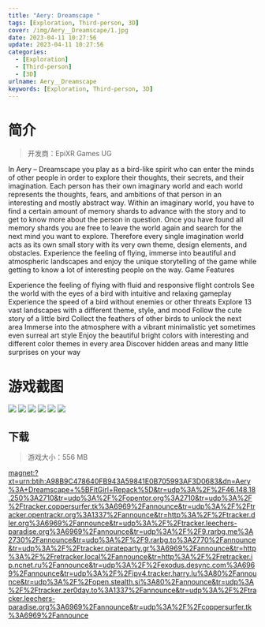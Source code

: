 ```yaml
---
title: "Aery: Dreamscape "
tags: [Exploration, Third-person, 3D]
cover: /img/Aery__Dreamscape/1.jpg
date: 2023-04-11 10:27:56
update: 2023-04-11 10:27:56
categories: 
  - [Exploration]
  - [Third-person]
  - [3D]
urlname: Aery__Dreamscape
keywords: [Exploration, Third-person, 3D]
---
```

# 简介

> 开发商：EpiXR Games UG

In Aery – Dreamscape you play as a bird-like spirit who can enter the minds of other people in order to explore their thoughts, their secrets, and their imagination.
Each person has their own imaginary world and each world represents the thoughts, fears, and ambitions of that person in an interesting and mostly abstract way.
Within an imaginary world, you have to find a certain amount of memory shards to advance with the story and to get to know more about the person in question. Once you have found all memory shards you are free to leave the world again and search for the next mind you want to explore.
Therefore every single imagination world acts as its own small story with its very own theme, design elements, and obstacles.
Experience the feeling of flying, immerse into beautiful and atmospheric landscapes and enjoy the unique storytelling of the game while getting to know a lot of interesting people on the way.
Game Features

Experience the feeling of flying with fluid and responsive flight controls
See the world with the eyes of a bird with intuitive and relaxing gameplay
Experience the speed of a bird without enemies or other threats
Explore 13 vast landscapes with a different theme, style, and mood
Follow the cute story of a little bird
Collect the feathers of other birds to unlock the next area
Immerse into the atmosphere with a vibrant minimalistic yet sometimes even surreal art style
Enjoy the beautiful bright colors with interesting and different color themes in every area
Discover hidden areas and many little surprises on your way

# 游戏截图

![](/img/Aery__Dreamscape/2.jpg)
![](/img/Aery__Dreamscape/3.jpg)
![](/img/Aery__Dreamscape/4.jpg)
![](/img/Aery__Dreamscape/5.jpg)
![](/img/Aery__Dreamscape/6.jpg)
![](/img/Aery__Dreamscape/7.jpg)


## 下载

> 游戏大小：556 MB

[magnet:?xt=urn:btih:A98B9C478640FB943A59841E0B705993AF3D0683&amp;dn=Aery%3A+Dreamscape+%5BFitGirl+Repack%5D&amp;tr=udp%3A%2F%2F46.148.18.250%3A2710&amp;tr=udp%3A%2F%2Fopentor.org%3A2710&amp;tr=udp%3A%2F%2Ftracker.coppersurfer.tk%3A6969%2Fannounce&amp;tr=udp%3A%2F%2Ftracker.opentrackr.org%3A1337%2Fannounce&amp;tr=http%3A%2F%2Ftracker.dler.org%3A6969%2Fannounce&amp;tr=udp%3A%2F%2Ftracker.leechers-paradise.org%3A6969%2Fannounce&amp;tr=udp%3A%2F%2F9.rarbg.me%3A2730%2Fannounce&amp;tr=udp%3A%2F%2F9.rarbg.to%3A2770%2Fannounce&amp;tr=udp%3A%2F%2Ftracker.pirateparty.gr%3A6969%2Fannounce&amp;tr=http%3A%2F%2Fretracker.local%2Fannounce&amp;tr=http%3A%2F%2Fretracker.ip.ncnet.ru%2Fannounce&amp;tr=udp%3A%2F%2Fexodus.desync.com%3A6969%2Fannounce&amp;tr=udp%3A%2F%2Fipv4.tracker.harry.lu%3A80%2Fannounce&amp;tr=udp%3A%2F%2Fopen.stealth.si%3A80%2Fannounce&amp;tr=udp%3A%2F%2Ftracker.zer0day.to%3A1337%2Fannounce&amp;tr=udp%3A%2F%2Ftracker.leechers-paradise.org%3A6969%2Fannounce&amp;tr=udp%3A%2F%2Fcoppersurfer.tk%3A6969%2Fannounce](magnet:?xt=urn:btih:A98B9C478640FB943A59841E0B705993AF3D0683&amp;dn=Aery%3A+Dreamscape+%5BFitGirl+Repack%5D&amp;tr=udp%3A%2F%2F46.148.18.250%3A2710&amp;tr=udp%3A%2F%2Fopentor.org%3A2710&amp;tr=udp%3A%2F%2Ftracker.coppersurfer.tk%3A6969%2Fannounce&amp;tr=udp%3A%2F%2Ftracker.opentrackr.org%3A1337%2Fannounce&amp;tr=http%3A%2F%2Ftracker.dler.org%3A6969%2Fannounce&amp;tr=udp%3A%2F%2Ftracker.leechers-paradise.org%3A6969%2Fannounce&amp;tr=udp%3A%2F%2F9.rarbg.me%3A2730%2Fannounce&amp;tr=udp%3A%2F%2F9.rarbg.to%3A2770%2Fannounce&amp;tr=udp%3A%2F%2Ftracker.pirateparty.gr%3A6969%2Fannounce&amp;tr=http%3A%2F%2Fretracker.local%2Fannounce&amp;tr=http%3A%2F%2Fretracker.ip.ncnet.ru%2Fannounce&amp;tr=udp%3A%2F%2Fexodus.desync.com%3A6969%2Fannounce&amp;tr=udp%3A%2F%2Fipv4.tracker.harry.lu%3A80%2Fannounce&amp;tr=udp%3A%2F%2Fopen.stealth.si%3A80%2Fannounce&amp;tr=udp%3A%2F%2Ftracker.zer0day.to%3A1337%2Fannounce&amp;tr=udp%3A%2F%2Ftracker.leechers-paradise.org%3A6969%2Fannounce&amp;tr=udp%3A%2F%2Fcoppersurfer.tk%3A6969%2Fannounce)